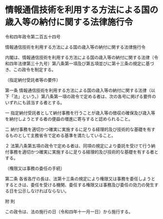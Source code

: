 # 情報通信技術を利用する方法による国の歳入等の納付に関する法律施行令

令和四年政令第二百五十四号

情報通信技術を利用する方法による国の歳入等の納付に関する法律施行令

内閣は、情報通信技術を利用する方法による国の歳入等の納付に関する法律（令和四年法律第三十九号）第八条第一項及び第五項並びに第十三条の規定に基づき、この政令を制定する。

（指定納付受託者等の要件）

第一条 情報通信技術を利用する方法による国の歳入等の納付に関する法律（以下「法」という。）第八条第一項の政令で定める者は、次の各号に掲げる要件のいずれにも該当する者とする。

一 指定納付受託者として納付事務を行うことが歳入等の徴収の確保及び歳入等を納付しようとする者の便益の増進に寄与すると認められること。

二 納付事務を適切かつ確実に実施するに足りる経理的及び技術的な基礎を有するものとして主務省令で定める基準を満たしていること。

２ 法第八条第五項の政令で定める者は、同項の規定により委託を受けて行う納付事務を適切かつ確実に実施するに足りる経理的及び技術的な基礎を有する者とする。

（権限又は事務の委任の手続）

第二条 各省各庁の長は、法第十三条の規定により権限又は事務を委任しようとするときは、委任を受ける機関、委任する権限又は事務及び委任の効力の発生する日を公示しなければならない。

附 則

この政令は、法の施行の日（令和四年十一月一日）から施行する。

